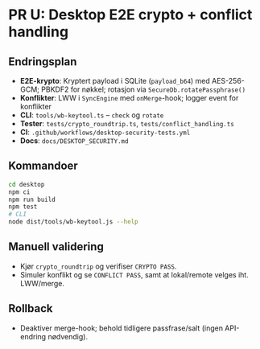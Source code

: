 # PR U: Desktop E2E crypto + conflict handling

## Endringsplan
- **E2E-krypto**: Kryptert payload i SQLite (`payload_b64`) med AES-256-GCM; PBKDF2 for nøkkel; rotasjon via `SecureDb.rotatePassphrase()`
- **Konflikter**: LWW i `SyncEngine` med `onMerge`-hook; logger event for konflikter
- **CLI**: `tools/wb-keytool.ts` – `check` og `rotate`
- **Tester**: `tests/crypto_roundtrip.ts`, `tests/conflict_handling.ts`
- **CI**: `.github/workflows/desktop-security-tests.yml`
- **Docs**: `docs/DESKTOP_SECURITY.md`

## Kommandoer
```bash
cd desktop
npm ci
npm run build
npm test
# CLI
node dist/tools/wb-keytool.js --help
```

## Manuell validering
- Kjør `crypto_roundtrip` og verifiser `CRYPTO PASS`.
- Simuler konflikt og se `CONFLICT PASS`, samt at lokal/remote velges iht. LWW/merge.

## Rollback
- Deaktiver merge-hook; behold tidligere passfrase/salt (ingen API-endring nødvendig).
